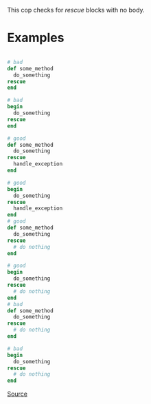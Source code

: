 
This cop checks for *rescue* blocks with no body.

# Examples

```ruby

# bad
def some_method
  do_something
rescue
end

# bad
begin
  do_something
rescue
end

# good
def some_method
  do_something
rescue
  handle_exception
end

# good
begin
  do_something
rescue
  handle_exception
end
# good
def some_method
  do_something
rescue
  # do nothing
end

# good
begin
  do_something
rescue
  # do nothing
end
# bad
def some_method
  do_something
rescue
  # do nothing
end

# bad
begin
  do_something
rescue
  # do nothing
end
```

[Source](http://www.rubydoc.info/gems/rubocop/RuboCop/Cop/Lint/SuppressedException)